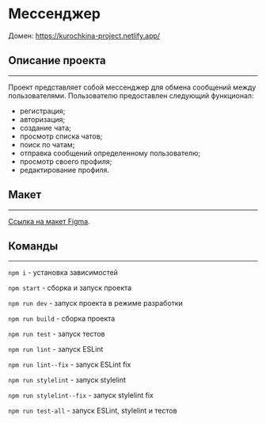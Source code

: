 # Мессенджер

Домен: https://kurochkina-project.netlify.app/

## Описание проекта

---

Проект представляет собой мессенджер для обмена сообщений между пользователями.
Пользователю предоставлен следующий функционал:

- регистрация;
- авторизация;
- создание чата;
- просмотр списка чатов;
- поиск по чатам;
- отправка сообщений определенному пользователю;
- просмотр своего профиля;
- редактирование профиля.

## Макет

---

[Ссылка на макет Figma](https://www.figma.com/file/jF5fFFzgGOxQeB4CmKWTiE/Chat_external_link?type=design&node-id=1-616&mode=design&t=Wo5JemQpCEgbjnAd-0).

## Команды

---

`npm i` - установка зависимостей

`npm start` - сборка и запуск проекта

`npm run dev` - запуск проекта в режиме разработки

`npm run build` - сборка проекта

`npm run test` - запуск тестов

`npm run lint` - запуск ESLint

`npm run lint--fix` - запуск ESLint fix

`npm run stylelint` - запуск stylelint

`npm run stylelint--fix` -  запуск stylelint fix

`npm run test-all` - запуск ESLint, stylelint и тестов
